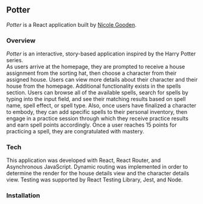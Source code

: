 ## Potter

*Potter* is a React application built by [Nicole Gooden](https://github.com/nicolegooden).

### Overview

*Potter* is an interactive, story-based application inspired by the Harry Potter series.  
As users arrive at the homepage, they are prompted to receive a house assignment from the sorting hat, then choose a character from their assigned house.  Users can view more details about their character and their house from the homepage.  Additional functionality exists in the spells section.  Users can browse all of the available spells, search for spells by typing into the input field, and see their matching results based on spell name, spell effect, or spell type.  Also, once users have finalized a character to embody, they can add specific spells to their personal inventory, then engage in a practice session through which they receive practice results and earn spell points accordingly.  Once a user reaches 15 points for practicing a spell, they are congratulated with mastery.

### Tech

This application was developed with React, React Router, and Asynchronous JavaScript. Dynamic routing was implemented in order to determine the render for the house details view and the character details view. Testing was supported by React Testing Library, Jest, and Node. 

### Installation 



